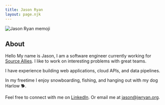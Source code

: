 ```yaml
---
title: Jason Ryan
layout: page.njk
---
```


![Jason Ryan memoji]({{'./img/memoji.png'}})

## About

Hello My name is Jason, I am a software engineer currently working for [Source Allies](https://www.sourceallies.com).
I like to work on interesting problems with great teams.

I have experience building web applications, cloud APIs, and data pipelines.

In my freetime I enjoy snowboarding, fishing, and hanging out with my dog Harlow 🐕.

Feel free to connect with me on [LinkedIn](https://linkedin.com/in/jason-ryan-758339b3).
Or email me at [jason@jwryan.org](mailto:jason@jwryan.org).
